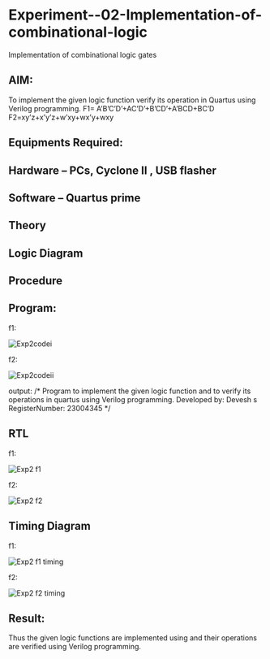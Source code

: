 # Experiment--02-Implementation-of-combinational-logic
Implementation of combinational logic gates
 
## AIM:
To implement the given logic function verify its operation in Quartus using Verilog programming.
 F1= A’B’C’D’+AC’D’+B’CD’+A’BCD+BC’D
F2=xy’z+x’y’z+w’xy+wx’y+wxy
 
 
 
## Equipments Required:
## Hardware – PCs, Cyclone II , USB flasher
## Software – Quartus prime


## Theory
 

## Logic Diagram
## Procedure
## Program:


f1:



![Exp2codei](https://github.com/23004345/Experiment--02-Implementation-of-combinational-logic-/assets/138849203/4591eb20-1b1e-4503-bb20-48774215aefe)



f2:


![Exp2codeii](https://github.com/23004345/Experiment--02-Implementation-of-combinational-logic-/assets/138849203/39cc162f-ea2f-470b-a99b-c708f7b1ace8)


output:
/*
Program to implement the given logic function and to verify its operations in quartus using Verilog programming.
Developed by: Devesh s
RegisterNumber:   23004345
*/


## RTL
f1:



![Exp2 f1](https://github.com/23004345/Experiment--02-Implementation-of-combinational-logic-/assets/138849203/4a788492-ef47-46cc-aa2b-a29b7341f3f4)



f2:


![Exp2 f2](https://github.com/23004345/Experiment--02-Implementation-of-combinational-logic-/assets/138849203/af490fb6-b8c1-4eb7-bf85-876f84d88fcd)



## Timing Diagram


f1:


![Exp2 f1 timing](https://github.com/23004345/Experiment--02-Implementation-of-combinational-logic-/assets/138849203/9aff67ce-022a-406d-901e-707c9b3e6830)



f2:


![Exp2 f2 timing](https://github.com/23004345/Experiment--02-Implementation-of-combinational-logic-/assets/138849203/a73872d5-035a-44f2-bd1e-28d94b1e3e66)

## Result:
Thus the given logic functions are implemented using  and their operations are verified using Verilog programming.

